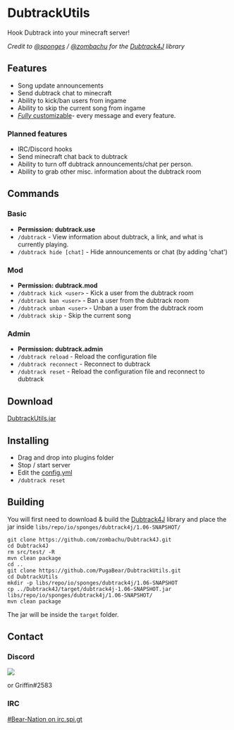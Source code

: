 # DubtrackUtils
Hook Dubtrack into your minecraft server!

*Credit to [@sponges](https://github.com/sponges) / [@zombachu](https://github.com/zombachu) for the [Dubtrack4J](https://github.com/zombachu/Dubtrack4J) library*

## Features
- Song update announcements
- Send dubtrack chat to minecraft
- Ability to kick/ban users from ingame
- Ability to skip the current song from ingame
- [*Fully* customizable](https://github.com/PugaBear/DubtrackUtils/blob/master/src/main/resources/config.yml)- every message and every feature.

### Planned features
- IRC/Discord hooks
- Send minecraft chat back to dubtrack
- Ability to turn off dubtrack announcements/chat per person.
- Ability to grab other misc. information about the dubtrack room

## Commands
### Basic
- **Permission: dubtrack.use**
- `/dubtrack` - View information about dubtrack, a link, and what is currently playing. 
- `/dubtrack hide [chat]` - Hide announcements or chat (by adding 'chat') 
### Mod
- **Permission: dubtrack.mod**
- `/dubtrack kick <user>` - Kick a user from the dubtrack room
- `/dubtrack ban <user>` - Ban a user from the dubtrack room
- `/dubtrack unban <user>` - Unban a user from the dubtrack room
- `/dubtrack skip` - Skip the current song
### Admin
- **Permission: dubtrack.admin**
- `/dubtrack reload` - Reload the configuration file 
- `/dubtrack reconnect` - Reconnect to dubtrack 
- `/dubtrack reset` - Reload the configuration file and reconnect to dubtrack 

## Download
[DubtrackUtils.jar](http://dl.bn-mc.net/?q=dubtrackutils)

## Installing
- Drag and drop into plugins folder
- Stop / start server
- Edit the [config.yml](https://github.com/PugaBear/DubtrackUtils/blob/master/src/main/resources/config.yml)
- `/dubtrack reset`

## Building
You will first need to download & build the [Dubtrack4J](https://github.com/zombachu/Dubtrack4J) library and place the jar inside `libs/repo/io/sponges/dubtrack4j/1.06-SNAPSHOT/`
```
git clone https://github.com/zombachu/Dubtrack4J.git
cd Dubtrack4J
rm src/test/ -R
mvn clean package
cd ..
git clone https://github.com/PugaBear/DubtrackUtils.git
cd DubtrackUtils
mkdir -p libs/repo/io/sponges/dubtrack4j/1.06-SNAPSHOT
cp ../Dubtrack4J/target/dubtrack4j-1.06-SNAPSHOT.jar libs/repo/io/sponges/dubtrack4j/1.06-SNAPSHOT/
mvn clean package
```
The jar will be inside the `target` folder.

## Contact
### Discord
[<img src="https://discordapp.com/api/guilds/132680070480396288/widget.png?style=shield">](https://discord.gg/0jwsKTH4ATkkN8iB)

or Griffin#2583
### IRC
[#Bear-Nation on irc.spi.gt](http://irc.bn-mc.net)
